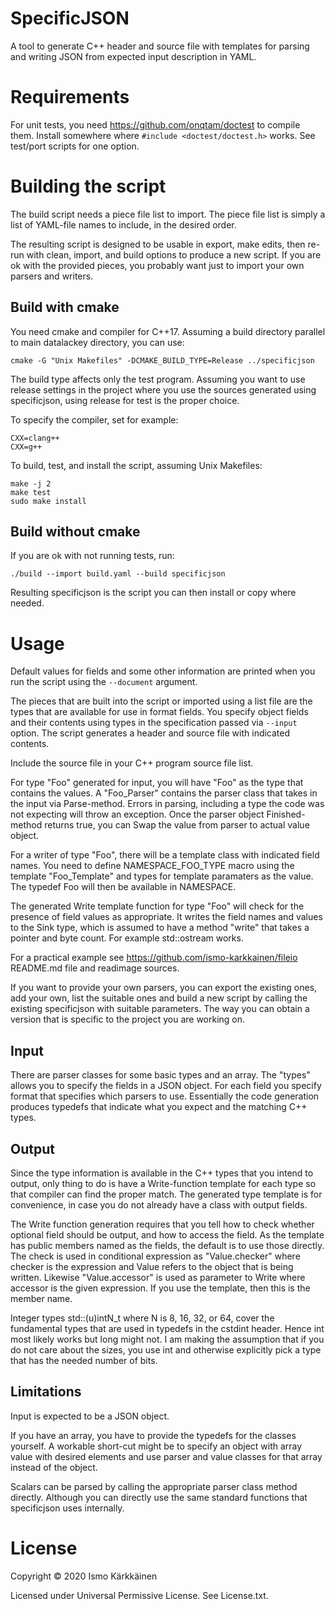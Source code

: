# SpecificJSON

A tool to generate C++ header and source file with templates for parsing and
writing JSON from expected input description in YAML.

# Requirements

For unit tests, you need https://github.com/onqtam/doctest to compile them.
Install somewhere where `#include <doctest/doctest.h>` works. See test/port
scripts for one option.

# Building the script

The build script needs a piece file list to import. The piece file list is
simply a list of YAML-file names to include, in the desired order.

The resulting script is designed to be usable in export, make edits, then
re-run with clean, import, and build options to produce a new script. If you
are ok with the provided pieces, you probably want just to import your own
parsers and writers.

## Build with cmake

You need cmake and compiler for C++17. Assuming a build directory parallel to
main datalackey directory, you can use:

    cmake -G "Unix Makefiles" -DCMAKE_BUILD_TYPE=Release ../specificjson

The build type affects only the test program. Assuming you want to use release
settings in the project where you use the sources generated using specificjson,
using release for test is the proper choice.

To specify the compiler, set for example:

    CXX=clang++
    CXX=g++

To build, test, and install the script, assuming Unix Makefiles:

    make -j 2
    make test
    sudo make install

## Build without cmake

If you are ok with not running tests, run:

    ./build --import build.yaml --build specificjson

Resulting specificjson is the script you can then install or copy where needed.

# Usage

Default values for fields and some other information are printed when you run
the script using the `--document` argument.

The pieces that are built into the script or imported using a list file are
the types that are available for use in format fields. You specify object
fields and their contents using types in the specification passed via `--input`
option. The script generates a header and source file with indicated contents.

Include the source file in your C++ program source file list.

For type "Foo" generated for input, you will have "Foo" as the type that
contains the values. A "Foo_Parser" contains the parser class that takes in
the input via Parse-method. Errors in parsing, including a type the code was
not expecting will throw an exception. Once the parser object Finished-method
returns true, you can Swap the value from parser to actual value object.

For a writer of type "Foo", there will be a template class with indicated
field names. You need to define NAMESPACE_FOO_TYPE macro using the
template "Foo_Template" and types for template paramaters as the value.
The typedef Foo will then be available in NAMESPACE.

The generated Write template function for type "Foo" will check for the
presence of field values as appropriate. It writes the field names and
values to the Sink type, which is assumed to have a method "write" that
takes a pointer and byte count. For example std::ostream works.

For a practical example see https://github.com/ismo-karkkainen/fileio
README.md file and readimage sources.

If you want to provide your own parsers, you can export the existing ones,
add your own, list the suitable ones and build a new script by calling the
existing specificjson with suitable parameters. The way you can obtain a
version that is specific to the project you are working on.

## Input

There are parser classes for some basic types and an array. The "types"
allows you to specify the fields in a JSON object. For each field you specify
format that specifies which parsers to use. Essentially the code generation
produces typedefs that indicate what you expect and the matching C++ types.

## Output

Since the type information is available in the C++ types that you intend to
output, only thing to do is have a Write-function template for each type so
that compiler can find the proper match. The generated type template is for
convenience, in case you do not already have a class with output fields.

The Write function generation requires that you tell how to check whether
optional field should be output, and how to access the field. As the template
has public members named as the fields, the default is to use those directly.
The check is used in conditional expression as "Value.checker" where checker
is the expression and Value refers to the object that is being written.
Likewise "Value.accessor" is used as parameter to Write where accessor is the
given expression. If you use the template, then this is the member name.

Integer types std::(u)intN_t where N is 8, 16, 32, or 64, cover the fundamental
types that are used in typedefs in the cstdint header. Hence int most likely
works but long might not. I am making the assumption that if you do not care
about the sizes, you use int and otherwise explicitly pick a type that has the
needed number of bits.

## Limitations

Input is expected to be a JSON object.

If you have an array, you have to provide the typedefs for the classes
yourself. A workable short-cut might be to specify an object with array value
with desired elements and use parser and value classes for that array instead
of the object.

Scalars can be parsed by calling the appropriate parser class method directly.
Although you can directly use the same standard functions that specificjson
uses internally.

# License

Copyright © 2020 Ismo Kärkkäinen

Licensed under Universal Permissive License. See License.txt.
